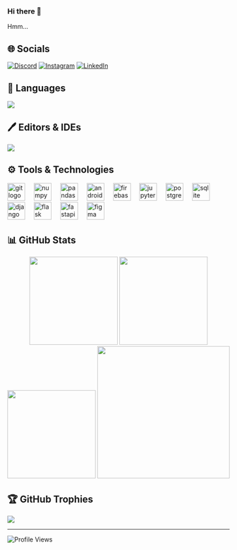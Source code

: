 ### Hi there 👋

<p>
Hmm...
</p>

## 🌐 Socials
[![Discord](https://img.shields.io/badge/Discord-%237289DA.svg?logo=discord&logoColor=white)](https://discord.com/users/765800829680353321) [![Instagram](https://img.shields.io/badge/Instagram-%23E4405F.svg?logo=Instagram&logoColor=white)](https://instagram.com/i.hate.java) [![LinkedIn](https://img.shields.io/badge/LinkedIn-%230077B5.svg?logo=linkedin&logoColor=white)](https://linkedin.com/in/salman--ali)

## 📄 Languages
![](https://skillicons.dev/icons?i=python,kotlin,java,c,js&theme=dark)

## 🖊 Editors & IDEs
![](https://skillicons.dev/icons?i=neovim,androidstudio,pycharm,idea,vscode)

## ⚙ Tools & Technologies
<div align="left">
  <img src="https://cdn.jsdelivr.net/gh/devicons/devicon/icons/git/git-original.svg" height="40" alt="git logo"  />
  <img width="12" />
  <img src="https://cdn.jsdelivr.net/gh/devicons/devicon/icons/numpy/numpy-original.svg" height="40" alt="numpy logo"  />
  <img width="12" />
  <img src="https://cdn.jsdelivr.net/gh/devicons/devicon/icons/pandas/pandas-original.svg" height="40" alt="pandas logo"  />
  <img width="12" />
  <img src="https://cdn.simpleicons.org/android/3DDC84" height="40" alt="android logo"  />
  <img width="12" />
  <img src="https://cdn.jsdelivr.net/gh/devicons/devicon/icons/firebase/firebase-plain.svg" height="40" alt="firebase logo"  />
  <img width="12" />
  <img src="https://cdn.jsdelivr.net/gh/devicons/devicon/icons/jupyter/jupyter-original.svg" height="40" alt="jupyter logo"  />
  <img width="12" />
  <img src="https://cdn.jsdelivr.net/gh/devicons/devicon/icons/postgresql/postgresql-original.svg" height="40" alt="postgresql logo"  />
  <img width="12" />
  <img src="https://cdn.jsdelivr.net/gh/devicons/devicon/icons/sqlite/sqlite-original.svg" height="40" alt="sqlite logo"  />
  <img width="12" />
  <img src="https://skillicons.dev/icons?i=django" height="40" alt="django logo"  />
  <img width="12" />
  <img src="https://skillicons.dev/icons?i=flask" height="40" alt="flask logo"  />
  <img width="12" />
  <img src="https://cdn.jsdelivr.net/gh/devicons/devicon/icons/fastapi/fastapi-original.svg" height="40" alt="fastapi logo"  />
  <img width="12" />
  <img src="https://skillicons.dev/icons?i=figma" height="40" alt="figma logo"  />
  <img width="12" />
</div>

## 📊 GitHub Stats
<div align="center">
  <img src="https://github-readme-stats.vercel.app/api?username=immortal-forest&theme=midnight-purple&hide_border=false&include_all_commits=false&count_private=true&show_icons=true" height="200" />
  <img src="https://github-readme-streak-stats.herokuapp.com/?user=immortal-forest&theme=midnight-purple&hide_border=false" height="200" />
  <img src="https://github-readme-stats.vercel.app/api/top-langs/?username=immortal-forest&theme=midnight-purple&hide_border=false&include_all_commits=false&count_private=true&layout=compact" height="200" />
  <img src="https://github-readme-activity-graph.vercel.app/graph?username=immortal-forest&hide_border=true&theme=material-palenight&radius=16" height="300" />
  
</div>

## 🏆 GitHub Trophies
![](https://github-profile-trophy.vercel.app/?username=immortal-forest&theme=discord&no-frame=false&no-bg=true&margin-w=4)

---

![Profile Views](https://visitcount.itsvg.in/api?id=immortal-forest&icon=1&color=6)
